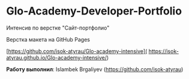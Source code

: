 # Glo-Academy-Developer-Portfolio

Интенсив по верстке "Сайт-портфолио"

Верстка макета на GitHub Pages

[https://github.com/isok-atyrau/Glo-academy-intensive]( https://isok-atyrau.github.io/Glo-academy-intensive/)

__Работу выполнил__: Islambek Brgaliyev (https://github.com/isok-atyrau)

